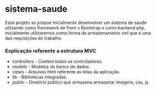 # sistema-saude

Esse projeto se propoe inicialmente desenvolver um sistema de saude utlizando como framework de front o Bootstrap e como backend php, 
inicialmente utilizaremos como forma de armazenamento xml que é uma das requisições do trabalho.

### Explicação referente a estrutura MVC

- controllers - Contém todos os controladores.
- models - Modelos do banco de dados.
- views - Arquivos html referente as telas da aplicação.
- lib - Bibliotecas integradas.
- public - Diretório publico que armazena armazenar imagens, css, js.
